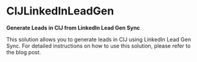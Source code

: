 # CIJLinkedInLeadGen
**Generate Leads in CIJ from LinkedIn Lead Gen Sync**

This solution allows you to generate leads in CIJ using LinkedIn Lead Gen Sync. For detailed instructions on how to use this solution, please refer to the blog post.
